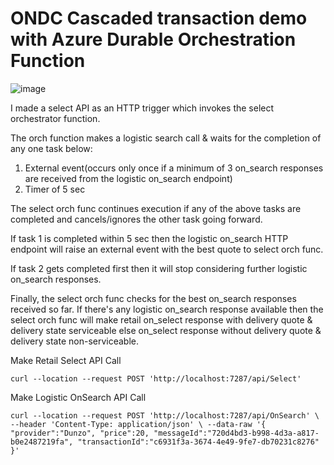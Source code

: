 # ONDC Cascaded transaction demo with Azure Durable Orchestration Function

![image](https://user-images.githubusercontent.com/35555010/194807814-16fb9969-03e5-4403-959a-146d878c1690.png)


I made a select API as an HTTP trigger which invokes the select orchestrator function.

The orch function makes a logistic search call & waits for the completion of any one task below:
1. External event(occurs only once if a minimum of 3 on_search responses are received from the logistic on_search endpoint)
2. Timer of 5 sec

The select orch func continues execution if any of the above tasks are completed and cancels/ignores the other task going forward.

If task 1 is completed within 5 sec then the logistic on_search HTTP endpoint will raise an external event with the best quote to select orch func.

If task 2 gets completed first then it will stop considering further logistic on_search responses.

Finally, the select orch func checks for the best on_search responses received so far. If there's any logistic on_search response available then the select orch func will make retail on_select response with delivery quote & delivery state serviceable else on_select response without delivery quote & delivery state non-serviceable.


Make Retail Select API Call

`curl --location --request POST 'http://localhost:7287/api/Select'`


Make Logistic OnSearch API Call

`curl --location --request POST 'http://localhost:7287/api/OnSearch' \
--header 'Content-Type: application/json' \
--data-raw '{
    "provider":"Dunzo",
    "price":20,
    "messageId":"720d4bd3-b998-4d3a-a817-b0e2487219fa",
    "transactionId":"c6931f3a-3674-4e49-9fe7-db70231c8276"
}'`
